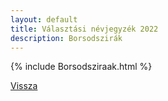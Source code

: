 ```yaml
---
layout: default
title: Választási névjegyzék 2022
description: Borsodszirák
---
```


{% include Borsodsziraak.html %}

[Vissza](./)